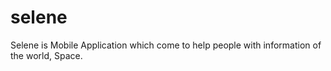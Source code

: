 # selene
Selene is Mobile Application which come to help people with information of the world, Space.
